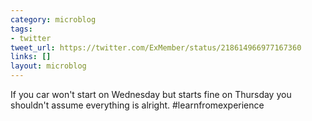 ```yaml
---
category: microblog
tags:
- twitter
tweet_url: https://twitter.com/ExMember/status/218614966977167360
links: []
layout: microblog
---
```

If you car won't start on Wednesday but starts fine on Thursday you shouldn't assume everything is alright. #learnfromexperience
